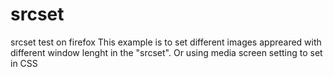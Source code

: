 # srcset
srcset test on firefox
This example is to set different images appreared with different window lenght in the "srcset".
Or using media screen setting to set in CSS

